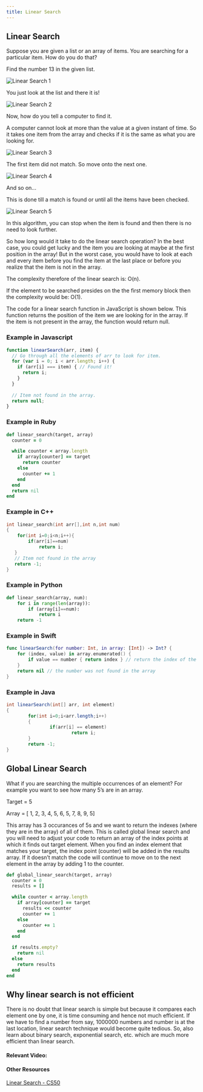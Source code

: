 ```yaml
---
title: Linear Search
---
```

## Linear Search

Suppose you are given a list or an array of items. You are searching for a particular item. How do you do that?

Find the number 13 in the given list.

![Linear Search 1](https://i.imgur.com/ThkzYEV.jpg)

You just look at the list and there it is!

![Linear Search 2](https://i.imgur.com/K7HfCly.jpg)

Now, how do you tell a computer to find it.

A computer cannot look at more than the value at a given instant of time. So it takes one item from the array and checks if it is the same as what you are looking for.

![Linear Search 3](https://i.imgur.com/ZOSxeZD.jpg)

The first item did not match. So move onto the next one.

![Linear Search 4](https://i.imgur.com/SwKsPxD.jpg)

And so on...

This is done till a match is found or until all the items have been checked.

![Linear Search 5](https://i.imgur.com/3AaViff.jpg)

In this algorithm, you can stop when the item is found and then there is no need to look further.

So how long would it take to do the linear search operation?
In the best case, you could get lucky and the item you are looking at maybe at the first position in the array!
But in the worst case, you would have to look at each and every item before you find the item at the last place or before you realize that the item is not in the array.

The complexity therefore of the linear search is: O(n).

If the element to be searched presides on the the first memory block then the complexity would be: O(1).

The code for a linear search function in JavaScript is shown below. This function returns the position of the item we are looking for in the array. If the item is not present in the array, the function would return null.

### Example in Javascript
```javascript
function linearSearch(arr, item) {
  // Go through all the elements of arr to look for item.
  for (var i = 0; i < arr.length; i++) {
    if (arr[i] === item) { // Found it!
      return i;
    }
  }
  
  // Item not found in the array.
  return null;
}
```

### Example in Ruby

```ruby
def linear_search(target, array)
  counter = 0

  while counter < array.length
    if array[counter] == target
      return counter
    else
      counter += 1
    end
  end
  return nil
end
```
### Example in C++

```c++
int linear_search(int arr[],int n,int num)
{
	for(int i=0;i<n;i++){
		if(arr[i]==num)
			return i;
   }
   // Item not found in the array
   return -1; 
}
```

### Example in Python
```python
def linear_search(array, num):
	for i in range(len(array)):
		if (array[i]==num):
			return i
	return -1
```

### Example in Swift
```swift
func linearSearch(for number: Int, in array: [Int]) -> Int? {
    for (index, value) in array.enumerated() {
        if value == number { return index } // return the index of the number
    }
    return nil // the number was not found in the array
}
```

### Example in Java
```Java 8
int linearSearch(int[] arr, int element)
{
        for(int i=0;i<arr.length;i++)
        {
                if(arr[i] == element)
                        return i;
        }
        return -1;
}

```
        
## Global Linear Search

What if you are searching the multiple occurrences of an element? For example you want to see how many 5’s are in an array.

Target = 5

Array = [ 1, 2, 3, 4, 5, 6, 5, 7, 8, 9, 5]

This array has 3 occurances of 5s and we want to return the indexes (where they are in the array) of all of them. This is called global linear search and you will need to adjust your code to return an array of the index points at which it finds out target element. When you find an index element that matches your target, the index point (counter) will be added in the results array. If it doesn’t match the code will continue to move on to the next element in the array by adding 1 to the counter.

```ruby
def global_linear_search(target, array)
  counter = 0
  results = []

  while counter < array.length
    if array[counter] == target
      results << counter
      counter += 1
    else
      counter += 1
    end
  end

  if results.empty?
    return nil
  else
    return results
  end
end
```

## Why linear search is not efficient

There is no doubt that linear search is simple but because it compares each element one by one, it is time consuming and hence not much efficient. If we have to find a number from say, 1000000 numbers and number is at the last location, linear search technique would become quite tedious. So, also learn about binary search, exponential search, etc. which are much more efficient than linear search.

#### Relevant Video:

#### Other Resources
<!-- Please add any articles you think might be helpful to read before writing the article -->
<a href='https://www.youtube.com/watch?v=vZWfKBdSgXI' target='_blank' rel='nofollow'>Linear Search - CS50</a>
